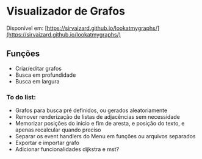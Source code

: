 
# Visualizador de Grafos
Disponível em: [https://sirvaizard.github.io/lookatmygraphs/](https://sirvaizard.github.io/lookatmygraphs/)
## Funções
- Criar/editar grafos
- Busca em profundidade
- Busca em largura
### To do list:
- Grafos para busca pré definidos, ou gerados aleatoriamente
- Remover renderização de listas de adjacências sem necessidade
- Memorizar posições do inicio e fim de aresta, e posição do texto, e apenas recalcular quando preciso
- Separar os event handlers do Menu em funções ou arquivos separados
- Exportar e importar grafo
- Adicionar funcionalidades dijkstra e mst?